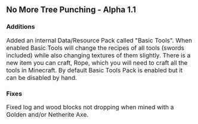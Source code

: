 ## No More Tree Punching - Alpha 1.1

### Additions

<font size=3> Added an internal Data/Resource Pack called "Basic Tools". When enabled Basic Tools 
will change the recipes of all tools (swords included) while also changing textures of them slightly. 
There is a new item you can craft, Rope, which you will need to craft all the tools in Minecraft. 
By default Basic Tools Pack is enabled but it can be disabled by hand. </font>

### Fixes

<font size=3> Fixed log and wood blocks not dropping when mined with a Golden and/or Netherite Axe. </font>